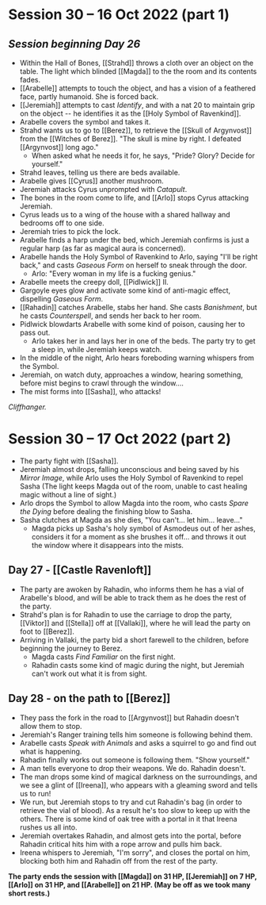 # Session 30 – 16 Oct 2022 (part 1)

## *Session beginning Day 26*

- Within the Hall of Bones, [[Strahd]] throws a cloth over an object on the table. The light which blinded [[Magda]] to the the room and its contents fades.
- [[Arabelle]] attempts to touch the object, and has a vision of a feathered face, partly humanoid. She is forced back.
- [[Jeremiah]] attempts to cast *Identify*, and with a nat 20 to maintain grip on the object -- he identifies it as the [[Holy Symbol of Ravenkind]].
- Arabelle covers the symbol and takes it.
- Strahd wants us to go to [[Berez]], to retrieve the [[Skull of Argynvost]] from the [[Witches of Berez]]. "The skull is mine by right. I defeated [[Argynvost]] long ago." 
	- When asked what he needs it for, he says, "Pride? Glory? Decide for yourself."
- Strahd leaves, telling us there are beds available.
- Arabelle gives [[Cyrus]] another mushroom.
- Jeremiah attacks Cyrus unprompted with *Catapult*.
- The bones in the room come to life, and [[Arlo]] stops Cyrus attacking Jeremiah.
- Cyrus leads us to a wing of the house with a shared hallway and bedrooms off to one side.
- Jeremiah tries to pick the lock.
- Arabelle finds a harp under the bed, which Jeremiah confirms is just a regular harp (as far as magical aura is concerned).
- Arabelle hands the Holy Symbol of Ravenkind to Arlo, saying "I'll be right back," and casts *Gaseous Form* on herself to sneak through the door.
	- Arlo: "Every woman in my life is a fucking genius."
- Arabelle meets the creepy doll, [[Pidlwick]] II.
- Gargoyle eyes glow and activate some kind of anti-magic effect, dispelling *Gaseous Form*.
- [[Rahadin]] catches Arabelle, stabs her hand. She casts *Banishment*, but he casts *Counterspell*, and sends her back to her room.
- Pidlwick blowdarts Arabelle with some kind of poison, causing her to pass out.
	- Arlo takes her in and lays her in one of the beds. The party try to get a sleep in, while Jeremiah keeps watch.
- In the middle of the night, Arlo hears foreboding warning whispers from the Symbol.
- Jeremiah, on watch duty, approaches a window, hearing something, before mist begins to crawl through the window....
- The mist forms into [[Sasha]], who attacks!

*Cliffhanger.*

# Session 30 – 17 Oct 2022 (part 2)

- The party fight with [[Sasha]].
- Jeremiah almost drops, falling unconscious and being saved by his *Mirror Image*, while Arlo uses the Holy Symbol of Ravenkind to repel Sasha (The light keeps Magda out of the room, unable to cast healing magic without a line of sight.)
- Arlo drops the Symbol to allow Magda into the room, who casts *Spare the Dying* before dealing the finishing blow to Sasha. 
- Sasha clutches at Magda as she dies, "You can't... let him... leave..."
	- Magda picks up Sasha's holy symbol of Asmodeus out of her ashes, considers it for a moment as she brushes it off... and throws it out the window where it disappears into the mists.

## Day 27 - [[Castle Ravenloft]]

- The party are awoken by Rahadin, who informs them he has a vial of Arabelle's blood, and will be able to track them as he does the rest of the party.
- Strahd's plan is for Rahadin to use the carriage to drop the party, [[Viktor]] and [[Stella]] off at [[Vallaki]], where he will lead the party on foot to [[Berez]].
- Arriving in Vallaki, the party bid a short farewell to the children, before beginning the journey to Berez.
	- Magda casts *Find Familiar* on the first night.
	- Rahadin casts some kind of magic during the night, but Jeremiah can't work out what it is from sight.

## Day 28 - on the path to [[Berez]]

- They pass the fork in the road to [[Argynvost]] but Rahadin doesn't allow them to stop.
- Jeremiah's Ranger training tells him someone is following behind them.
- Arabelle casts *Speak with Animals* and asks a squirrel to go and find out what is happening.
- Rahadin finally works out someone is following them. "Show yourself."
- A man tells everyone to drop their weapons. We do. Rahadin doesn't.
- The man drops some kind of magical darkness on the surroundings, and we see a glint of [[Ireena]], who appears with a gleaming sword and tells us to run!
- We run, but Jeremiah stops to try and cut Rahadin's bag (in order to retrieve the vial of blood). As a result he's too slow to keep up with the others. There is some kind of oak tree with a portal in it that Ireena rushes us all into.
- Jeremiah overtakes Rahadin, and almost gets into the portal, before Rahadin critical hits him with a rope arrow and pulls him back.
- Ireena whispers to Jeremiah, "I'm sorry", and closes the portal on him, blocking both him and Rahadin off from the rest of the party.

**The party ends the session with [[Magda]] on 31 HP, [[Jeremiah]] on 7 HP, [[Arlo]] on 31 HP, and [[Arabelle]] on 21 HP. (May be off as we took many short rests.)**